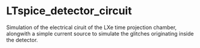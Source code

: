 # LTspice_detector_circuit
Simulation of the electrical ciruit of the LXe time projection chamber, alongwith a simple current source to simulate the glitches originating inside the detector.
